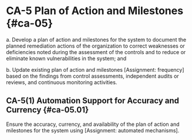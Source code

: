 # CA-5 Plan of Action and Milestones {#ca-05}

a. Develop a plan of action and milestones for the system to document the planned remediation actions of the organization to correct weaknesses or deficiencies noted during the assessment of the controls and to reduce or eliminate known vulnerabilities in the system; and

b. Update existing plan of action and milestones [Assignment: frequency] based on the findings from control assessments, independent audits or reviews, and continuous monitoring activities.

## CA-5(1) Automation Support for Accuracy and Currency {#ca-05.01}

Ensure the accuracy, currency, and availability of the plan of action and milestones for the system using [Assignment: automated mechanisms].

